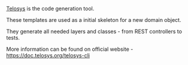 [Telosys](https://www.telosys.org/) is the code generation tool.

These templates are used as a initial skeleton for a new domain object.

They generate all needed layers and classes - from REST controllers to tests.

More information can be found on official website - https://doc.telosys.org/telosys-cli